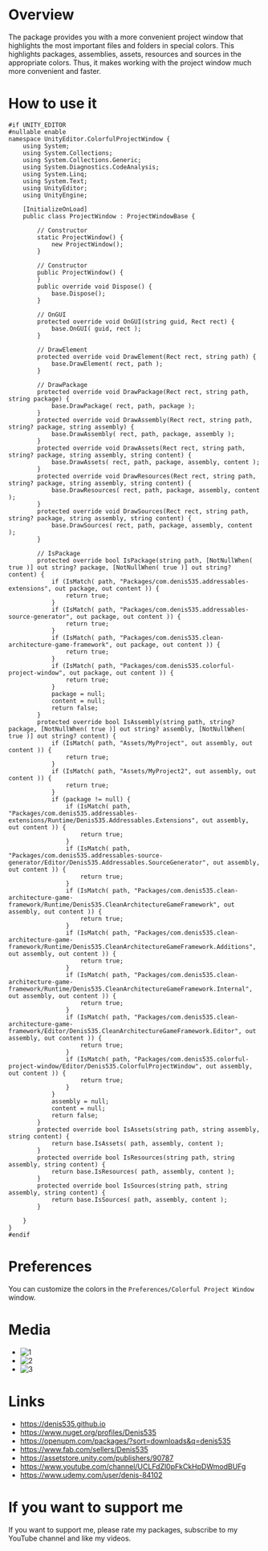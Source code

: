 # Overview
The package provides you with a more convenient project window that highlights the most important files and folders in special colors.
This highlights packages, assemblies, assets, resources and sources in the appropriate colors.
Thus, it makes working with the project window much more convenient and faster.

# How to use it
```
#if UNITY_EDITOR
#nullable enable
namespace UnityEditor.ColorfulProjectWindow {
    using System;
    using System.Collections;
    using System.Collections.Generic;
    using System.Diagnostics.CodeAnalysis;
    using System.Linq;
    using System.Text;
    using UnityEditor;
    using UnityEngine;

    [InitializeOnLoad]
    public class ProjectWindow : ProjectWindowBase {

        // Constructor
        static ProjectWindow() {
            new ProjectWindow();
        }

        // Constructor
        public ProjectWindow() {
        }
        public override void Dispose() {
            base.Dispose();
        }

        // OnGUI
        protected override void OnGUI(string guid, Rect rect) {
            base.OnGUI( guid, rect );
        }

        // DrawElement
        protected override void DrawElement(Rect rect, string path) {
            base.DrawElement( rect, path );
        }

        // DrawPackage
        protected override void DrawPackage(Rect rect, string path, string package) {
            base.DrawPackage( rect, path, package );
        }
        protected override void DrawAssembly(Rect rect, string path, string? package, string assembly) {
            base.DrawAssembly( rect, path, package, assembly );
        }
        protected override void DrawAssets(Rect rect, string path, string? package, string assembly, string content) {
            base.DrawAssets( rect, path, package, assembly, content );
        }
        protected override void DrawResources(Rect rect, string path, string? package, string assembly, string content) {
            base.DrawResources( rect, path, package, assembly, content );
        }
        protected override void DrawSources(Rect rect, string path, string? package, string assembly, string content) {
            base.DrawSources( rect, path, package, assembly, content );
        }

        // IsPackage
        protected override bool IsPackage(string path, [NotNullWhen( true )] out string? package, [NotNullWhen( true )] out string? content) {
            if (IsMatch( path, "Packages/com.denis535.addressables-extensions", out package, out content )) {
                return true;
            }
            if (IsMatch( path, "Packages/com.denis535.addressables-source-generator", out package, out content )) {
                return true;
            }
            if (IsMatch( path, "Packages/com.denis535.clean-architecture-game-framework", out package, out content )) {
                return true;
            }
            if (IsMatch( path, "Packages/com.denis535.colorful-project-window", out package, out content )) {
                return true;
            }
            package = null;
            content = null;
            return false;
        }
        protected override bool IsAssembly(string path, string? package, [NotNullWhen( true )] out string? assembly, [NotNullWhen( true )] out string? content) {
            if (IsMatch( path, "Assets/MyProject", out assembly, out content )) {
                return true;
            }
            if (IsMatch( path, "Assets/MyProject2", out assembly, out content )) {
                return true;
            }
            if (package != null) {
                if (IsMatch( path, "Packages/com.denis535.addressables-extensions/Runtime/Denis535.Addressables.Extensions", out assembly, out content )) {
                    return true;
                }
                if (IsMatch( path, "Packages/com.denis535.addressables-source-generator/Editor/Denis535.Addressables.SourceGenerator", out assembly, out content )) {
                    return true;
                }
                if (IsMatch( path, "Packages/com.denis535.clean-architecture-game-framework/Runtime/Denis535.CleanArchitectureGameFramework", out assembly, out content )) {
                    return true;
                }
                if (IsMatch( path, "Packages/com.denis535.clean-architecture-game-framework/Runtime/Denis535.CleanArchitectureGameFramework.Additions", out assembly, out content )) {
                    return true;
                }
                if (IsMatch( path, "Packages/com.denis535.clean-architecture-game-framework/Runtime/Denis535.CleanArchitectureGameFramework.Internal", out assembly, out content )) {
                    return true;
                }
                if (IsMatch( path, "Packages/com.denis535.clean-architecture-game-framework/Editor/Denis535.CleanArchitectureGameFramework.Editor", out assembly, out content )) {
                    return true;
                }
                if (IsMatch( path, "Packages/com.denis535.colorful-project-window/Editor/Denis535.ColorfulProjectWindow", out assembly, out content )) {
                    return true;
                }
            }
            assembly = null;
            content = null;
            return false;
        }
        protected override bool IsAssets(string path, string assembly, string content) {
            return base.IsAssets( path, assembly, content );
        }
        protected override bool IsResources(string path, string assembly, string content) {
            return base.IsResources( path, assembly, content );
        }
        protected override bool IsSources(string path, string assembly, string content) {
            return base.IsSources( path, assembly, content );
        }

    }
}
#endif
```

# Preferences
You can customize the colors in the ```Preferences/Colorful Project Window``` window.

# Media
- ![1](https://github.com/Denis535/CleanArchitectureGameFramework/assets/7755015/e825a503-0649-474d-8f4e-2f770dc1fb5a)
- ![2](https://github.com/Denis535/CleanArchitectureGameFramework/assets/7755015/74f55fd5-39f9-4b1b-a662-71d52e02cae0)
- ![3](https://github.com/Denis535/CleanArchitectureGameFramework/assets/7755015/e3a77f0e-1c00-4382-b9df-bd3313dfc305)

# Links
- https://denis535.github.io
- https://www.nuget.org/profiles/Denis535
- https://openupm.com/packages/?sort=downloads&q=denis535
- https://www.fab.com/sellers/Denis535
- https://assetstore.unity.com/publishers/90787
- https://www.youtube.com/channel/UCLFdZl0pFkCkHpDWmodBUFg
- https://www.udemy.com/user/denis-84102

# If you want to support me
If you want to support me, please rate my packages, subscribe to my YouTube channel and like my videos.
